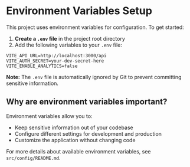 
# Environment Variables Setup

This project uses environment variables for configuration. To get started:

1. **Create a `.env` file** in the project root directory
2. Add the following variables to your `.env` file:

```
VITE_API_URL=http://localhost:3000/api
VITE_AUTH_SECRET=your-dev-secret-here
VITE_ENABLE_ANALYTICS=false
```

**Note:** The `.env` file is automatically ignored by Git to prevent committing sensitive information.

## Why are environment variables important?

Environment variables allow you to:
- Keep sensitive information out of your codebase
- Configure different settings for development and production
- Customize the application without changing code

For more details about available environment variables, see `src/config/README.md`.
